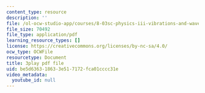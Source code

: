 ```yaml
---
content_type: resource
description: ''
file: /ol-ocw-studio-app/courses/8-03sc-physics-iii-vibrations-and-waves-fall-2016/be5d636318633e517172fca01cccc31e_1JeBWHzrRD4.pdf
file_size: 70492
file_type: application/pdf
learning_resource_types: []
license: https://creativecommons.org/licenses/by-nc-sa/4.0/
ocw_type: OCWFile
resourcetype: Document
title: 3play pdf file
uid: be5d6363-1863-3e51-7172-fca01cccc31e
video_metadata:
  youtube_id: null
---
```

